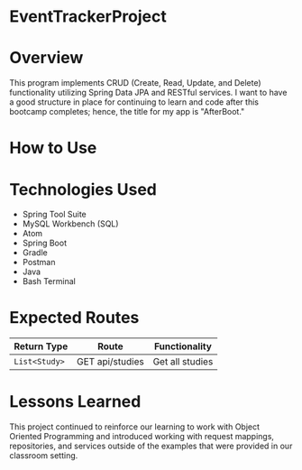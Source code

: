 # EventTrackerProject

# Overview

This program implements CRUD (Create, Read, Update, and Delete) functionality utilizing Spring Data JPA and RESTful services.  I want to have a good structure in place for continuing to learn and code after this bootcamp completes; hence, the title for my app is "AfterBoot."  

# How to Use

# Technologies Used

* Spring Tool Suite
* MySQL Workbench (SQL)
* Atom
* Spring Boot
* Gradle
* Postman
* Java
* Bash Terminal

# Expected Routes

| Return Type | Route          | Functionality    |
|-------------|----------------|------------------|
|`List<Study>` |GET api/studies | Get all studies |

# Lessons Learned

This project continued to reinforce our learning to work with Object Oriented Programming and introduced working with request mappings, repositories, and services outside of the examples that were provided in our classroom setting.
